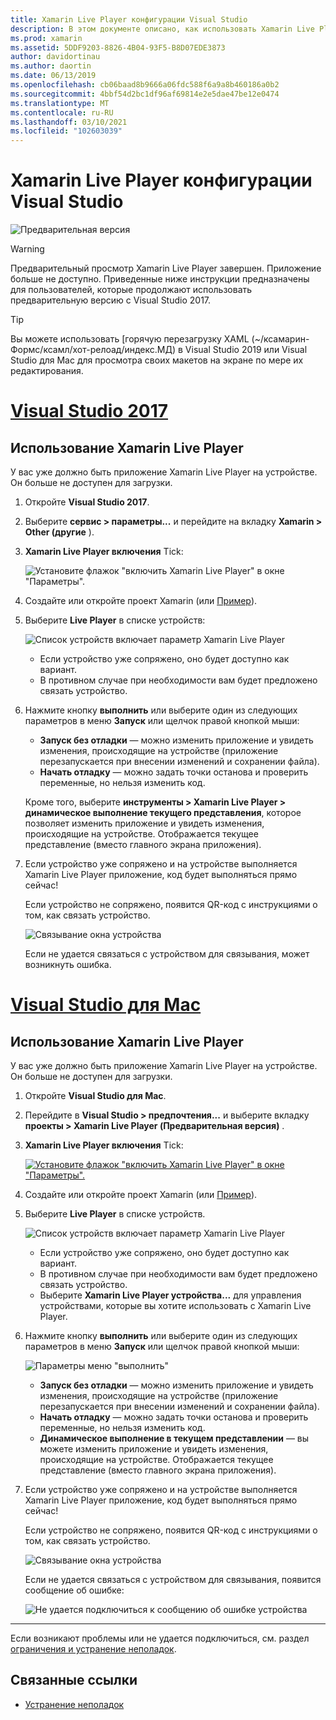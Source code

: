 ```yaml
---
title: Xamarin Live Player конфигурации Visual Studio
description: В этом документе описано, как использовать Xamarin Live Player для внесения интерактивных изменений в работающее приложение.
ms.prod: xamarin
ms.assetid: 5DDF9203-8826-4B04-93F5-B8D07EDE3873
author: davidortinau
ms.author: daortin
ms.date: 06/13/2019
ms.openlocfilehash: cb06baad8b9666a06fdc588f6a9a8b460186a0b2
ms.sourcegitcommit: 4bbf54d2bc1df96af69814e2e5dae47be12e0474
ms.translationtype: MT
ms.contentlocale: ru-RU
ms.lasthandoff: 03/10/2021
ms.locfileid: "102603039"
---
```

# <a name="xamarin-live-player-visual-studio-configuration"></a>Xamarin Live Player конфигурации Visual Studio

![Предварительная версия](~/media/shared/preview.png)

> [!WARNING]
> Предварительный просмотр Xamarin Live Player завершен. Приложение больше не доступно. Приведенные ниже инструкции предназначены для пользователей, которые продолжают использовать предварительную версию с Visual Studio 2017.

> [!TIP]
> Вы можете использовать [горячую перезагрузку XAML (~/ксамарин-Формс/ксамл/хот-релоад/индекс.МД) в Visual Studio 2019 или Visual Studio для Mac для просмотра своих макетов на экране по мере их редактирования.

# <a name="visual-studio-2017"></a>[Visual Studio 2017](#tab/windows)

## <a name="using-xamarin-live-player"></a>Использование Xamarin Live Player

У вас уже должно быть приложение Xamarin Live Player на устройстве. Он больше не доступен для загрузки.

1. Откройте **Visual Studio 2017**.
2. Выберите **сервис > параметры...** и перейдите на вкладку **Xamarin > Other (другие** ).
3. **Xamarin Live Player включения** Tick:

    ![Установите флажок "включить Xamarin Live Player" в окне "Параметры".](install-images/vs2017-options.png)

4. Создайте или откройте проект Xamarin (или [Пример](~/tools/live-player/samples.md)).
5. Выберите **Live Player** в списке устройств:

    ![Список устройств включает параметр Xamarin Live Player](install-images/devices-empty-windows.png)

    - Если устройство уже сопряжено, оно будет доступно как вариант.
    - В противном случае при необходимости вам будет предложено связать устройство.

6. Нажмите кнопку **выполнить** или выберите один из следующих параметров в меню **Запуск** или щелчок правой кнопкой мыши:

    - **Запуск без отладки** — можно изменить приложение и увидеть изменения, происходящие на устройстве (приложение перезапускается при внесении изменений и сохранении файла).
    - **Начать отладку** — можно задать точки останова и проверить переменные, но нельзя изменить код.

    Кроме того, выберите **инструменты > Xamarin Live Player > динамическое выполнение текущего представления**, которое позволяет изменить приложение и увидеть изменения, происходящие на устройстве. Отображается текущее представление (вместо главного экрана приложения).

7. Если устройство уже сопряжено и на устройстве выполняется Xamarin Live Player приложение, код будет выполняться прямо сейчас!

    Если устройство не сопряжено, появится QR-код с инструкциями о том, как связать устройство.

    ![Связывание окна устройства](install-images/manage-empty-windows.png)

    Если не удается связаться с устройством для связывания, может возникнуть ошибка.

# <a name="visual-studio-for-mac"></a>[Visual Studio для Mac](#tab/macos)

## <a name="using-xamarin-live-player"></a>Использование Xamarin Live Player

У вас уже должно быть приложение Xamarin Live Player на устройстве. Он больше не доступен для загрузки.

1. Откройте **Visual Studio для Mac**.
2. Перейдите в **Visual Studio > предпочтения...** и выберите вкладку **проекты > Xamarin Live Player (Предварительная версия)** .
3. **Xamarin Live Player включения** Tick:

    [![Установите флажок "включить Xamarin Live Player" в окне "Параметры".](install-images/vsmac-options-sml.png)](install-images/vsmac-options.png#lightbox)

4. Создайте или откройте проект Xamarin (или [Пример](~/tools/live-player/samples.md)).
5. Выберите **Live Player** в списке устройств.

    ![Список устройств включает параметр Xamarin Live Player](install-images/devices.png)

    - Если устройство уже сопряжено, оно будет доступно как вариант.
    - В противном случае при необходимости вам будет предложено связать устройство.
    - Выберите **Xamarin Live Player устройства...** для управления устройствами, которые вы хотите использовать с Xamarin Live Player.

6. Нажмите кнопку **выполнить** или выберите один из следующих параметров в меню **Запуск** или щелчок правой кнопкой мыши:

    ![Параметры меню "выполнить"](install-images/run-menu.png)

    - **Запуск без отладки** — можно изменить приложение и увидеть изменения, происходящие на устройстве (приложение перезапускается при внесении изменений и сохранении файла).
    - **Начать отладку** — можно задать точки останова и проверить переменные, но нельзя изменить код.
    - **Динамическое выполнение в текущем представлении** — вы можете изменить приложение и увидеть изменения, происходящие на устройстве. Отображается текущее представление (вместо главного экрана приложения).

7. Если устройство уже сопряжено и на устройстве выполняется Xamarin Live Player приложение, код будет выполняться прямо сейчас!

    Если устройство не сопряжено, появится QR-код с инструкциями о том, как связать устройство.

    ![Связывание окна устройства](install-images/manage-empty.png)

    Если не удается связаться с устройством для связывания, появится сообщение об ошибке:

    ![Не удается подключиться к сообщению об ошибке устройства](install-images/error-cannot-connect.png)

-----

Если возникают проблемы или не удается подключиться, см. раздел [ограничения и устранение неполадок](~/tools/live-player/troubleshooting.md).

## <a name="related-links"></a>Связанные ссылки

- [Устранение неполадок](~/tools/live-player/troubleshooting.md)
